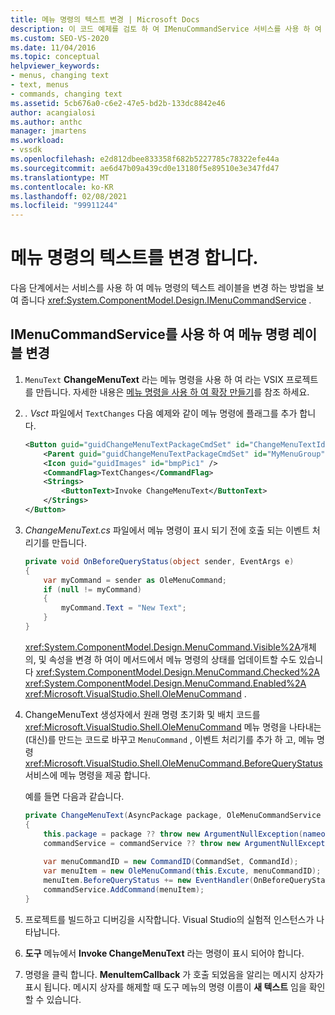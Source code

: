 ```yaml
---
title: 메뉴 명령의 텍스트 변경 | Microsoft Docs
description: 이 코드 예제를 검토 하 여 IMenuCommandService 서비스를 사용 하 여 메뉴 명령의 텍스트 레이블을 변경 하는 방법에 대해 알아봅니다.
ms.custom: SEO-VS-2020
ms.date: 11/04/2016
ms.topic: conceptual
helpviewer_keywords:
- menus, changing text
- text, menus
- commands, changing text
ms.assetid: 5cb676a0-c6e2-47e5-bd2b-133dc8842e46
author: acangialosi
ms.author: anthc
manager: jmartens
ms.workload:
- vssdk
ms.openlocfilehash: e2d812dbee833358f682b5227785c78322efe44a
ms.sourcegitcommit: ae6d47b09a439cd0e13180f5e89510e3e347fd47
ms.translationtype: MT
ms.contentlocale: ko-KR
ms.lasthandoff: 02/08/2021
ms.locfileid: "99911244"
---
```

# <a name="change-the-text-of-a-menu-command"></a>메뉴 명령의 텍스트를 변경 합니다.
다음 단계에서는 서비스를 사용 하 여 메뉴 명령의 텍스트 레이블을 변경 하는 방법을 보여 줍니다 <xref:System.ComponentModel.Design.IMenuCommandService> .

## <a name="changing-a-menu-command-label-with-the-imenucommandservice"></a>IMenuCommandService를 사용 하 여 메뉴 명령 레이블 변경

1. `MenuText` **ChangeMenuText** 라는 메뉴 명령을 사용 하 여 라는 VSIX 프로젝트를 만듭니다. 자세한 내용은 [메뉴 명령을 사용 하 여 확장 만들기](../extensibility/creating-an-extension-with-a-menu-command.md)를 참조 하세요.

2. *. Vsct* 파일에서 `TextChanges` 다음 예제와 같이 메뉴 명령에 플래그를 추가 합니다.

    ```xml
    <Button guid="guidChangeMenuTextPackageCmdSet" id="ChangeMenuTextId" priority="0x0100" type="Button">
        <Parent guid="guidChangeMenuTextPackageCmdSet" id="MyMenuGroup" />
        <Icon guid="guidImages" id="bmpPic1" />
        <CommandFlag>TextChanges</CommandFlag>
        <Strings>
            <ButtonText>Invoke ChangeMenuText</ButtonText>
        </Strings>
    </Button>
    ```

3. *ChangeMenuText.cs* 파일에서 메뉴 명령이 표시 되기 전에 호출 되는 이벤트 처리기를 만듭니다.

    ```csharp
    private void OnBeforeQueryStatus(object sender, EventArgs e)
    {
        var myCommand = sender as OleMenuCommand;
        if (null != myCommand)
        {
            myCommand.Text = "New Text";
        }
    }
    ```

    <xref:System.ComponentModel.Design.MenuCommand.Visible%2A>개체의, 및 속성을 변경 하 여이 메서드에서 메뉴 명령의 상태를 업데이트할 수도 있습니다 <xref:System.ComponentModel.Design.MenuCommand.Checked%2A> <xref:System.ComponentModel.Design.MenuCommand.Enabled%2A> <xref:Microsoft.VisualStudio.Shell.OleMenuCommand> .

4. ChangeMenuText 생성자에서 원래 명령 초기화 및 배치 코드를 <xref:Microsoft.VisualStudio.Shell.OleMenuCommand> 메뉴 명령을 나타내는 (대신)를 만드는 코드로 바꾸고 `MenuCommand` , 이벤트 처리기를 추가 하 고, 메뉴 명령 <xref:Microsoft.VisualStudio.Shell.OleMenuCommand.BeforeQueryStatus> 서비스에 메뉴 명령을 제공 합니다.

    예를 들면 다음과 같습니다.

    ```csharp
    private ChangeMenuText(AsyncPackage package, OleMenuCommandService commandService)
    {
        this.package = package ?? throw new ArgumentNullException(nameof(package));
        commandService = commandService ?? throw new ArgumentNullException(nameof(commandService));
        
        var menuCommandID = new CommandID(CommandSet, CommandId);
        var menuItem = new OleMenuCommand(this.Excute, menuCommandID);
        menuItem.BeforeQueryStatus += new EventHandler(OnBeforeQueryStatus);
        commandService.AddCommand(menuItem);
    }
    ```

5. 프로젝트를 빌드하고 디버깅을 시작합니다. Visual Studio의 실험적 인스턴스가 나타납니다.

6. **도구** 메뉴에서 **Invoke ChangeMenuText** 라는 명령이 표시 되어야 합니다.

7. 명령을 클릭 합니다. **MenuItemCallback** 가 호출 되었음을 알리는 메시지 상자가 표시 됩니다. 메시지 상자를 해제할 때 도구 메뉴의 명령 이름이 **새 텍스트** 임을 확인할 수 있습니다.
